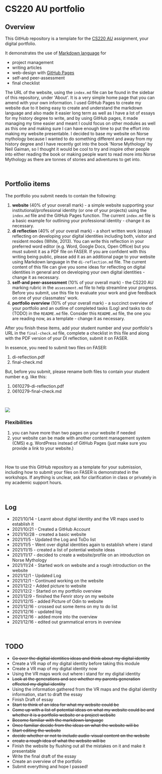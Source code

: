 # CS220 AU portfolio
## Overview
This GitHub repository is a template for the [CS220 AU](https://github.com/krisztian-hofstadter-tedor/CS220-AU-navigating-the-digital-world) assignment, your digital portfolio.

It demonstrates the use of [Markdown language](https://guides.github.com/features/mastering-markdown/) for
- project management
- writing articles
- web-design with [GitHub Pages](https://pages.github.com/)
- self-and peer-assessment
- final checklist 

The URL of the website, using the `index.md` file can be found in the sidebar of this repository, under 'About'. It is a very simple home page that you can amend with your own information. I used GitHub Pages to create my website due to it being easy to create and understand the markdown language and also made it easier long term as well as I have a lot of essays for my history degree to write, and by using GitHub pages, it made managing my time easier and meant I could focus on other modules as well as this one and making sure I can have enough time to put the effort into making my website presentable. I decided to base my website on Norse mythology because I wanted to do something different and away from my history degree and I have recently got into the book 'Norse Mythology' by Neil Gaiman, so I thought it would be cool to try and inspire other people into either reading the book or making people want to read more into Norse Mythology as there are tonnes of stories and adventures to get into.



<br>

## Portfolio items
The portfolio you submit needs to contain the following:

1. **website** (40% of your overall mark) - a simple website supporting your institutional/professional identity (or one of your projects) using the `index.md` file and the GitHub Pages function. The current `index.md` file is a basic example for outlining your professional identity - change it as necessary.
2. **di reflection** (40% of your overall mark) - a short written work (essay) reflecting on developing your digital identities including both, visitor and resident modes (White, 2013). You can write this reflection in your preferred word editor (e.g. Word, Google Docs, Open Office) but you must submit it as a PDF file on FASER. If you are confident with this writing being public, please add it as an additional page to your website using Markdown language in the `di-reflection.md` file. The current content of this file can give you some ideas for reflecting on digital identities in general and on developing your own digital identities - change it as necessary.
3. **self-and peer-assessment** (10% of your overall mark) - the CS220 AU marking rubric in the `assessment.md` file to help streamline your progress. Before you submit, use this file to evaluate your work and give feedback on one of your classmates' work.
4. **portfolio overview** (10% of your overall mark) - a succinct overview of your portfolio and an outline of completed tasks (Log) and tasks to do (TODO) in the `README.md` file. Consider this `README.md` file, the one you are reading now, as a template - change it as necessary.

After you finish these items, add your student number and your portfolio's URL in the `final-check.md` file, complete a checklist in this file and along with the PDF version of your DI reflection, submit it on FASER. 

In essence, you need to submit two files on FASER:

1. di-reflection.pdf
2. final-check.md

But, before you submit, please rename both files to contain your student number e.g. like this:

1. 0610279-di-reflection.pdf
2. 0610279-final-check.md

<br> 

![](assets/img/portfolio-graph.png)


### Flexibilities 
1. you can have more than two pages on your website if needed
2. your website can be made with another content management system (CMS) e.g. WordPress instead of GitHub Pages (just make sure you provide a link to your website.)

<br> 

How to use this GitHub repository as a template for your submission, including how to submit your files on FASER is demonstrated in the workshops. If anything is unclear, ask for clarification in class or privately in my academic support hours. 

<br>

## Log
- 2021/10/14 - Learnt about digital identity and the VR maps used to establish it
- 2021/10/21 - Created a GitHub Account
- 2021/10/28 - created a basic website
- 2021/11/5 - Updated the Log and ToDo list
- 2021/11/5 - Went over digital identities again to establish where i stand
- 2021/11/15 - created a list of potential website ideas
- 2021/11/17 - decided to create a website/profile on an introduction on Norse Mythology
- 2021/11/24 - Started work on website and a rough introduction on the website
- 2021/12/1 - Updated Log
- 2021/12/1 - Continued working on the website 
- 2021/12/2 - Added picture to website
- 2021/12/2 - Started on my portfolio overview
- 2021/12/9 - finished the Fenrir story on my website
- 2021/12/15 - added Picture of Odin to website
- 2021/12/16 - crossed out some items on my to do list
- 2021/12/16 - updated log 
- 2021/12/16 - added more into the overview
- 2021/12/16 - edited out grammatical errors in overview

<br>

## TODO
- ~~Go over the digitial identities ideas and think about my digital identity~~
- Create a VR map of my digital identity before taking this module
- Create a VR map of my digital identity now
- Using the VR maps work out where i stand for my digital identity 
- ~~Look at the generations and see whether my parents generation effected my digital identity~~
- Using the information gathered from the VR maps and the digital identity information, start to draft the essay
- Finish Draft of essay
- ~~Start to think of an idea for what my website could be~~
- ~~Come up with a list of potential ideas on what my website could be and whether it is a portfolio website or a project website~~
- ~~Become familiar with the markdown language~~ 
- ~~Once familiar decide from the ideas on what the website will be~~
- ~~Start editing the website~~ 
- ~~decide whether or not to include audio-visual content on the website~~
- ~~create a rough idea of what the website will be~~ 
- Finish the website by flushing out all the mistakes on it and make it presentable
- Write the final draft of the essay
- Create an overview of the portfolio
- Submit everything and hope I passed!
